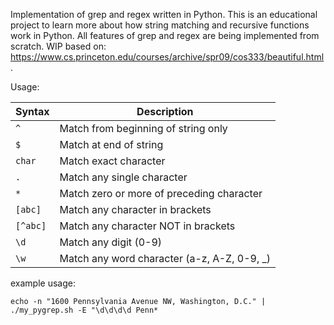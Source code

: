 
Implementation of grep and regex written in Python. This is an educational project to learn more about how string matching and recursive functions work in Python. All features of grep and regex are being implemented from scratch. WIP
based on: https://www.cs.princeton.edu/courses/archive/spr09/cos333/beautiful.html. 

Usage:

| Syntax | Description |
|---------|-------------|
| `^` | Match from beginning of string only |
| `$` | Match at end of string |
| `char` | Match exact character |
| `.` | Match any single character |
| `*` | Match zero or more of preceding character |
| `[abc]` | Match any character in brackets |
| `[^abc]` | Match any character NOT in brackets |
| `\d` | Match any digit (0-9) |
| `\w` | Match any word character (a-z, A-Z, 0-9, _) |

example usage: 

`echo -n "1600 Pennsylvania Avenue NW, Washington, D.C." | ./my_pygrep.sh -E "\d\d\d\d Penn*`
